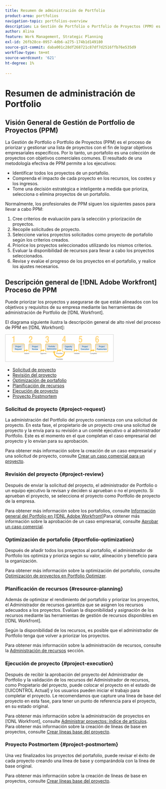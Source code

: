 ```yaml
---
title: Resumen de administración de Portfolio
product-area: portfolios
navigation-topic: portfolios-overview
description: La Gestión de Portfolio o Portfolio de Proyectos (PPM) es el proceso de priorizar y gestionar una lista de proyectos con el fin de lograr objetivos empresariales específicos. Un portafolio es una colección de proyectos con objetivos empresariales comunes.
author: Alina
feature: Work Management, Strategic Planning
exl-id: 26fb28ce-0957-4db6-a275-174b1d149180
source-git-commit: daba001c28df268721c87df7d2516ffb76e535d9
workflow-type: tm+mt
source-wordcount: '621'
ht-degree: 1%

---
```


# Resumen de administración de Portfolio

## Visión General de Gestión de Portfolio de Proyectos (PPM)

La Gestión de Portfolio o Portfolio de Proyectos (PPM) es el proceso de priorizar y gestionar una lista de proyectos con el fin de lograr objetivos empresariales específicos. Por lo tanto, un portafolio es una colección de proyectos con objetivos comerciales comunes. El resultado de una metodología efectiva de PPM permite a los ejecutivos:

* Identificar todos los proyectos de un portafolio.
* Comprenda el impacto de cada proyecto en los recursos, los costes y los ingresos.
* Tome una decisión estratégica e inteligente a medida que prioriza, selecciona o elimina proyectos de un portafolio.

Normalmente, los profesionales de PPM siguen los siguientes pasos para llevar a cabo PPM:

1. Cree criterios de evaluación para la selección y priorización de proyectos.
1. Recopile solicitudes de proyecto.
1. Seleccione varios proyectos solicitados como proyecto de portafolio según los criterios creados.
1. Priorice los proyectos seleccionados utilizando los mismos criterios.
1. Evaluar la disponibilidad de recursos para llevar a cabo los proyectos seleccionados.
1. Revise y evalúe el progreso de los proyectos en el portafolio, y realice los ajustes necesarios.

## Descripción general de [!DNL Adobe Workfront] Proceso de PPM

Puede priorizar los proyectos y asegurarse de que están alineados con los objetivos y requisitos de su empresa mediante las herramientas de administración de Portfolio de [!DNL Workfront].

El diagrama siguiente ilustra la descripción general de alto nivel del proceso de PPM en [!DNL Workfront]:

![](assets/pm1-350x88.png)

* [Solicitud de proyecto](#project-request)
* [Revisión del proyecto](#project-review)
* [Optimización de portafolio](#portfolio-optimization)
* [Planificación de recursos](#resource-planning)
* [Ejecución de proyecto](#project-execution)
* [Proyecto Postmortem](#project-postmortem)

### Solicitud de proyecto {#project-request}

La administración del Portfolio del proyecto comienza con una solicitud de proyecto. En esta fase, el propietario de un proyecto crea una solicitud de proyecto y la envía para su revisión a un comité ejecutivo o al administrador Portfolio. Este es el momento en el que completan el caso empresarial del proyecto y lo envían para su aprobación.

Para obtener más información sobre la creación de un caso empresarial y una solicitud de proyecto, consulte [Crear un caso comercial para un proyecto](../../../manage-work/projects/define-a-business-case/create-business-case.md).

### Revisión del proyecto {#project-review}

Después de enviar la solicitud del proyecto, el administrador de Portfolio o un equipo ejecutivo la revisan y deciden si aprueban o no el proyecto. Si aprueban el proyecto, se selecciona el proyecto como Portfolio de proyecto de la empresa.

Para obtener más información sobre los portafolios, consulte [Información general del Portfolio en [!DNL Adobe Workfront]](../../../manage-work/portfolios/portfolios-overview/portfolio-overview.md)Para obtener más información sobre la aprobación de un caso empresarial, consulte [Aprobar un caso comercial](../../../manage-work/projects/define-a-business-case/approve-business-case.md).

### Optimización de portafolio {#portfolio-optimization}

Después de añadir todos los proyectos al portafolio, el administrador de Portfolio los optimiza y prioriza según su valor, alineación y beneficio para la organización.

Para obtener más información sobre la optimización del portafolio, consulte [Optimización de proyectos en Portfolio Optimizer](../../../manage-work/portfolios/portfolio-optimizer/optimize-projects-in-portfolio-optimizer.md).

### Planificación de recursos {#resource-planning}

Además de optimizar el rendimiento del portafolio y priorizar los proyectos, el Administrador de recursos garantiza que se asignen los recursos adecuados a los proyectos. Evalúan la disponibilidad y asignación de los recursos mediante las herramientas de gestión de recursos disponibles en [!DNL Workfront].

Según la disponibilidad de los recursos, es posible que el administrador de Portfolio tenga que volver a priorizar los proyectos.

Para obtener más información sobre la administración de recursos, consulte la [Administración de recursos](../../../resource-mgmt/manage-resources.md) sección.

### Ejecución de proyecto {#project-execution}

Después de recibir la aprobación del proyecto del Administrador de Portfolio y la validación de los recursos del Administrador de recursos, como Propietario del proyecto, puede colocar el proyecto en el estado de [!UICONTROL Actual] y los usuarios pueden iniciar el trabajo para completar el proyecto. Le recomendamos que capture una línea de base del proyecto en esta fase, para tener un punto de referencia para el proyecto, en su estado original.

Para obtener más información sobre la administración de proyectos en [!DNL Workfront], consulte [Administrar proyectos: índice de artículos](../../../manage-work/projects/manage-projects/manage-projects-overview.md).\
Para obtener más información sobre la creación de líneas de base en proyectos, consulte [Crear líneas base del proyecto](../../../manage-work/projects/create-projects/create-baselines.md).

### Proyecto Postmortem {#project-postmortem}

Una vez finalizados los proyectos del portafolio, puede revisar el éxito de cada proyecto creando una línea de base y comparándola con la línea de base original.

Para obtener más información sobre la creación de líneas de base en proyectos, consulte [Crear líneas base del proyecto](../../../manage-work/projects/create-projects/create-baselines.md).
